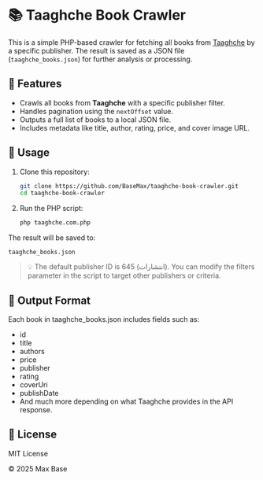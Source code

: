 # 📚 Taaghche Book Crawler

This is a simple PHP-based crawler for fetching all books from [Taaghche](https://taaghche.com) by a specific publisher. The result is saved as a JSON file (`taaghche_books.json`) for further analysis or processing.

## 🚀 Features

- Crawls all books from **Taaghche** with a specific publisher filter.
- Handles pagination using the `nextOffset` value.
- Outputs a full list of books to a local JSON file.
- Includes metadata like title, author, rating, price, and cover image URL.

## 🔧 Usage

1. Clone this repository:

   ```bash
   git clone https://github.com/BaseMax/taaghche-book-crawler.git
   cd taaghche-book-crawler
   ```

2. Run the PHP script:

   ```bash
   php taaghche.com.php
   ```

The result will be saved to:

```
taaghche_books.json
```

> 💡 The default publisher ID is 645 (انتشارات). You can modify the filters parameter in the script to target other publishers or criteria.

## 📁 Output Format

Each book in taaghche_books.json includes fields such as:

- id
- title
- authors
- price
- publisher
- rating
- coverUri
- publishDate
- And much more depending on what Taaghche provides in the API response.

## 📄 License

MIT License

© 2025 Max Base
